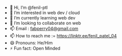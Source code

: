 - 👋 Hi, I’m @fenil-ptl
- 👀 I’m interested in web dev / cloud 
- 🌱 I’m currently learning web dev 
- 💞️ I’m looking to collaborate on web
- 📫 Email : fabperry04@gmail.com
- 📫 How to reach me  :=  https://linktr.ee/fenil_patel_04
- 😄 Pronouns: He/Him
- ⚡ Fun fact: Open Minded 

<!---
fenil-ptl/fenil-ptl is a ✨ special ✨ repository because its `README.md` (this file) appears on your GitHub profile.
You can click the Preview link to take a look at your changes.
--->
